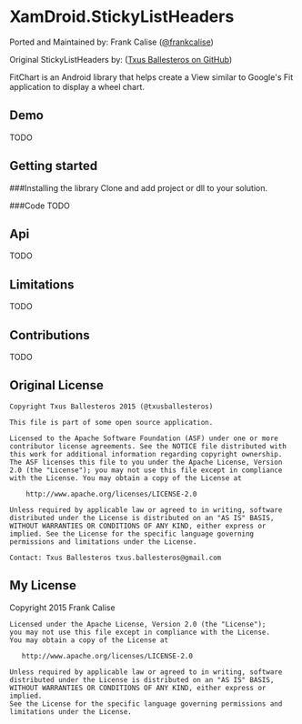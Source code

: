 
XamDroid.StickyListHeaders
================

Ported and Maintained by:
Frank Calise ([@frankcalise](http://www.twitter.com/frankcalise))

Original StickyListHeaders by:
([Txus Ballesteros on GitHub](https://github.com/txusballesteros/fit-chart))

FitChart is an Android library that helps create a View similar to Google's Fit application to display a wheel chart.

## Demo
TODO

## Getting started

###Installing the library
Clone and add project or dll to your solution.


###Code
TODO

## Api
TODO

## Limitations
TODO

## Contributions
TODO

## Original License

    Copyright Txus Ballesteros 2015 (@txusballesteros)

    This file is part of some open source application.

    Licensed to the Apache Software Foundation (ASF) under one or more contributor license agreements. See the NOTICE file distributed with this work for additional information regarding copyright ownership. The ASF licenses this file to you under the Apache License, Version 2.0 (the "License"); you may not use this file except in compliance with the License. You may obtain a copy of the License at

        http://www.apache.org/licenses/LICENSE-2.0

    Unless required by applicable law or agreed to in writing, software distributed under the License is distributed on an "AS IS" BASIS, WITHOUT WARRANTIES OR CONDITIONS OF ANY KIND, either express or implied. See the License for the specific language governing permissions and limitations under the License.

    Contact: Txus Ballesteros txus.ballesteros@gmail.com


## My License

   Copyright 2015 Frank Calise

    Licensed under the Apache License, Version 2.0 (the "License");
    you may not use this file except in compliance with the License.
    You may obtain a copy of the License at

       http://www.apache.org/licenses/LICENSE-2.0

    Unless required by applicable law or agreed to in writing, software
    distributed under the License is distributed on an "AS IS" BASIS,
    WITHOUT WARRANTIES OR CONDITIONS OF ANY KIND, either express or implied.
    See the License for the specific language governing permissions and
    limitations under the License.